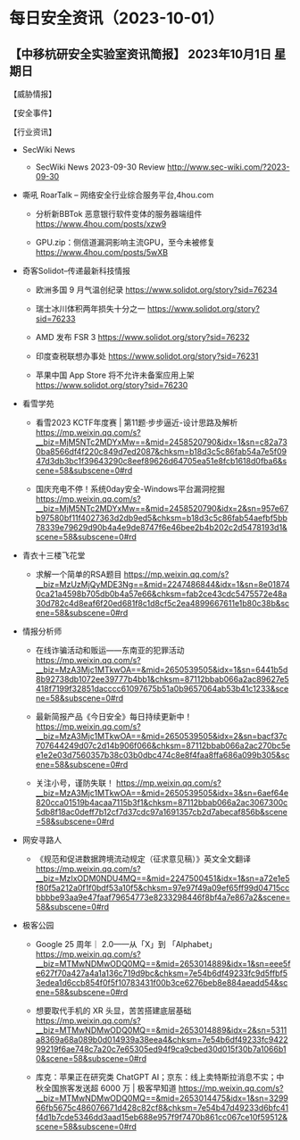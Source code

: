 # 每日安全资讯（2023-10-01）

【中移杭研安全实验室资讯简报】
2023年10月1日 星期日
---------------------------
【威胁情报】

【安全事件】

【行业资讯】

- SecWiki News
  - SecWiki News 2023-09-30 Review
http://www.sec-wiki.com/?2023-09-30

- 嘶吼 RoarTalk – 网络安全行业综合服务平台,4hou.com
  - 分析新BBTok 恶意银行软件变体的服务器端组件
https://www.4hou.com/posts/xzw9

  - GPU.zip：侧信道漏洞影响主流GPU，至今未被修复
https://www.4hou.com/posts/5wXB

- 奇客Solidot–传递最新科技情报
  - 欧洲多国 9 月气温创纪录
https://www.solidot.org/story?sid=76234

  - 瑞士冰川体积两年损失十分之一
https://www.solidot.org/story?sid=76233

  - AMD 发布 FSR 3
https://www.solidot.org/story?sid=76232

  - 印度查税联想办事处
https://www.solidot.org/story?sid=76231

  - 苹果中国 App Store 将不允许未备案应用上架
https://www.solidot.org/story?sid=76230

- 看雪学苑
  - 看雪2023 KCTF年度赛 | 第11题·步步逼近-设计思路及解析
https://mp.weixin.qq.com/s?__biz=MjM5NTc2MDYxMw==&mid=2458520790&idx=1&sn=c82a730ba8566df4f220c849d7ed2087&chksm=b18d3c5c86fab54a7e5f0947d3db3bc1f39643290c8eef89626d64705ea51e8fcb1618d0fba6&scene=58&subscene=0#rd

  - 国庆充电不停！系统0day安全-Windows平台漏洞挖掘
https://mp.weixin.qq.com/s?__biz=MjM5NTc2MDYxMw==&mid=2458520790&idx=2&sn=957e67b97580bf11f4027363d2db9ed5&chksm=b18d3c5c86fab54aefbf5bb78339e79629d90b4a4e9de8747f6e46bee2b4b202c2d5478193d1&scene=58&subscene=0#rd

- 青衣十三楼飞花堂
  - 求解一个简单的RSA题目
https://mp.weixin.qq.com/s?__biz=MzUzMjQyMDE3Ng==&mid=2247486844&idx=1&sn=8e018740ca21a4598b705db0b4a57e66&chksm=fab2ce43cdc5475572e48a30d782c4d8eaf6f20ed681f8c1d8cf5c2ea4899667611e1b80c38b&scene=58&subscene=0#rd

- 情报分析师
  - 在线诈骗活动和贩运——东南亚的犯罪活动
https://mp.weixin.qq.com/s?__biz=MzA3Mjc1MTkwOA==&mid=2650539505&idx=1&sn=6441b5d8b92738db1072ee39777b4bb1&chksm=87112bbab066a2ac89627e5418f7199f32851dacccc61097675b51a0b9657064ab53b41c1233&scene=58&subscene=0#rd

  - 最新简报产品《今日安全》每日持续更新中！
https://mp.weixin.qq.com/s?__biz=MzA3Mjc1MTkwOA==&mid=2650539505&idx=2&sn=bacf37c707644249d07c2d14b906f066&chksm=87112bbab066a2ac270bc5ee1e2e03d7560357b38c03b0dbc474c8e8f4faa8ffa686a099b305&scene=58&subscene=0#rd

  - 关注小号，谨防失联！
https://mp.weixin.qq.com/s?__biz=MzA3Mjc1MTkwOA==&mid=2650539505&idx=3&sn=6aef64e820cca01519b4acaa7115b3f1&chksm=87112bbab066a2ac3067300c5db8f18ac0deff7b12cf7d37cdc97a1691357cb2d7abecaf856b&scene=58&subscene=0#rd

- 网安寻路人
  - 《规范和促进数据跨境流动规定（征求意见稿）》英文全文翻译
https://mp.weixin.qq.com/s?__biz=MzIxODM0NDU4MQ==&mid=2247500451&idx=1&sn=a72e1e5f80f5a212a0f1f0bdf53a10f5&chksm=97e97f49a09ef65ff99d04715ccbbbbe93aa9e47faaf79654773e8233298446f8bf4a7e867a2&scene=58&subscene=0#rd

- 极客公园
  - Google 25 周年｜ 2.0——从「X」到 「Alphabet」
https://mp.weixin.qq.com/s?__biz=MTMwNDMwODQ0MQ==&mid=2653014889&idx=1&sn=eee5fe627f70a427a4a1a136c719d9bc&chksm=7e54b6df49233fc9d5ffbf53edea1d6ccb854f0f5f10783431f00b3ce6276beb8e884aeadd54&scene=58&subscene=0#rd

  - 想要取代手机的 XR 头显，苦苦搭建底层基础
https://mp.weixin.qq.com/s?__biz=MTMwNDMwODQ0MQ==&mid=2653014889&idx=2&sn=5311a8369a68a089b0d014939a38eea4&chksm=7e54b6df49233fc942299219f6ae748c7a20c7e65305ed94f9ca9cbed30d015f30b7a1066b10&scene=58&subscene=0#rd

  - 库克：苹果正在研究类 ChatGPT AI；京东：线上卖特斯拉消息不实；中秋全国旅客发送超 6000 万 | 极客早知道
https://mp.weixin.qq.com/s?__biz=MTMwNDMwODQ0MQ==&mid=2653014475&idx=1&sn=329966fb5675c486076671d428c82cf8&chksm=7e54b47d49233d6bfc41f4d1b7cde5346dd3aad15eb688e957f9f7470b861cc067ce10f59512&scene=58&subscene=0#rd

